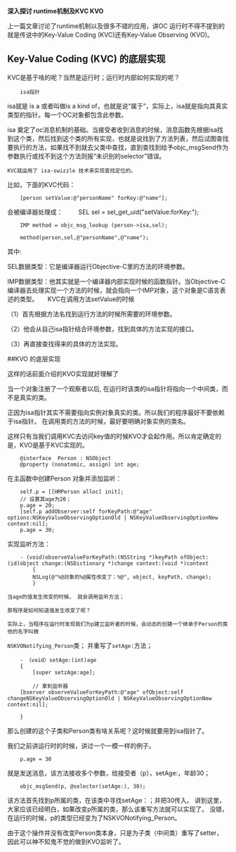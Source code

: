 **深入探讨 runtime机制及KVC KVO**

上一篇文章讨论了runtime机制以及很多不错的应用，讲OC 运行时不得不提到的就是传说中的Key-Value Coding (KVC)还有Key-Value Observing (KVO)。


## Key-Value Coding (KVC) 的底层实现

KVC是基于啥的呢？当然是运行时；运行时内部如何实现的呢？

        isa指针

isa就是 is a 或者叫做is a kind of，也就是说“属于”，实际上，isa就是指向其真实类型的指针。每一个OC对象都包含此参数。

isa 奠定了oc消息机制的基础。当接受者收到消息的时候，消息函数先根据isa找到这个类，然后找到这个类的所有实现，也就是说找到了方法列表，然后试图查找要执行的方法，如果找不到就去父类中查找，直到查找到给予objc_msgSend作为参数执行或找不到这个方法则报“未识别的selector”错误。

    KVC就运用了 isa-swizzle 技术来实现查找定位的。

比如，下面的KVC代码：

        [person setValue:@"personName" forKey:@"name"];

会被编译器处理成：
　　
        SEL sel = sel_get_uid("setValue:forKey:");

        IMP method = objc_msg_lookup (person->isa,sel);

        method(person,sel,@"personName",@"name");

其中:

SEL数据类型：它是编译器运行Objective-C里的方法的环境参数。

IMP数据类型：他其实就是一个编译器内部实现时候的函数指针。当Objective-C编译器去处理实现一个方法的时候，就会指向一个IMP对象，这个对象是C语言表述的类型。
　
KVC在调用方法setValue的时候

（1）首先根据方法名找到运行方法的时候所需要的环境参数。

（2）他会从自己isa指针结合环境参数，找到具体的方法实现的接口。

（3）再直接查找得来的具体的方法实现。

##KVO 的底层实现

这样的话前面介绍的KVO实现就好理解了

当一个对象注册了一个观察者以后, 在运行时该类的isa指针将指向一个中间类，而不是真实的类。

正因为isa指针其实不需要指向实例对象真实的类。所以我们的程序最好不要依赖于isa指针。
在调用类的方法的时候，最好要明确对象实例的类名。

这样只有当我们调用KVC去访问key值的时候KVO才会起作用。所以肯定确定的是，KVO是基于KVC实现的。

        @interface  Person : NSObject
        @property (nonatomic, assign) int age;

在主函数中创建Person 对象并添加监听：

        self.p = [[HMPerson alloc] init];
        // 设置其age为20；
        p.age = 20;
        [self.p addObserver:self forKeyPath:@"age" options:NSKeyValueObservingOptionOld | NSKeyValueObservingOptionNew context:nil];
        p.age = 30;


实现监听方法：

        - (void)observeValueForKeyPath:(NSString *)keyPath ofObject:(id)object change:(NSDictionary *)change context:(void *)context
            {
            NSLog(@"%@对象的%@属性改变了：%@", object, keyPath, change);
            }

    当age的值发生改变的时候， 就会调用监听方法；

    那程序是如何知道值发生改变了呢？

    实际上，当程序在运行时发现我们为p建立监听者的时候，会动态的创建一个继承于Person的类他的名字叫做
`NSKVONotifying_Person`类；
    并重写了`setAge:`方法；

        - （void）setAge:(int)age
        {
            [super setzAge:age];

            // 拿到监听器
        [bserver observeValueForKeyPath:@"age" ofObject:self changeNSKeyValueObservingOptionOld | NSKeyValueObservingOptionNew context:nil];

        }

那么创建的这个子类和Person类有啥关系呢？这时候就要用到isa指针了。

我们之前讲运行时的时候，讲过一个一模一样的例子。

        p.age = 30

就是发送消息，该方法接收多个参数，给接受者（p），setAge:，年龄30；

        objc_msgSend(p, @selector(setAge:), 30);

该方法首先找到p所属的类，在该类中寻找setAge：；并把30传入。
讲到这里，大家应该已经明白，如果改变p所属的类，那么该重写方法就可以实现了。
没错，在运行的时候，p的类型已经变为了NSKVONotifying_Person。

由于这个操作并没有改变Person类本身，只是为子类（中间类）重写了setter，因此可以神不知鬼不觉的做到KVO监听了。

